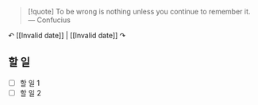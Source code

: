 > [!quote] To be wrong is nothing unless you continue to remember it.
> — Confucius

↶ [[Invalid date]] | [[Invalid date]] ↷

## 할 일

- [ ] 할 일 1
- [ ] 할 일 2